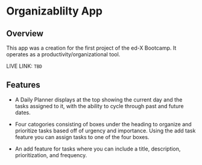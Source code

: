 # Organizablilty App


## Overview
This app was a creation for the first project of the ed-X Bootcamp. It operates as a productivity/organizational tool.

LIVE LINK: `TBD`

## Features


- A Daily Planner displays at the top showing the current day and the tasks assigned to it, with the ability to cycle through past and future dates.

- Four catogories consisting of boxes under the heading to organize and prioritize tasks based off of urgency and importance. Using the add task feature you can assign tasks to one of the four boxes.

- An add feature for tasks where you can include a title, description, prioritization, and frequency.



